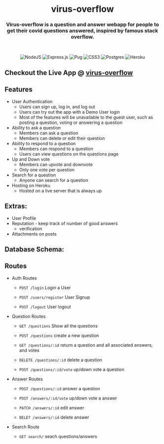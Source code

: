 <h1 align="center">virus-overflow</h1>


<h3 align="center">
Virus-overflow is a question and answer webapp for people to get their covid questions answered, inspired by famous stack overflow.
</h3>

<br />
<p align="center">
<img alt="NodeJS" src="https://img.shields.io/badge/node.js%20-%2343853D.svg?&style=for-the-badge&logo=node.js&logoColor=white"/>
<img alt="Express.js" src="https://img.shields.io/badge/express.js%20-%23404d59.svg?&style=for-the-badge"/>
<img alt="Pug" src="https://img.shields.io/badge/-PugJs-brown?&style=for-the-badge"/>
<img alt="CSS3" src="https://img.shields.io/badge/css3%20-%231572B6.svg?&style=for-the-badge&logo=css3&logoColor=white"/>
<img alt="Postgres" src ="https://img.shields.io/badge/postgres-%23316192.svg?&style=for-the-badge&logo=postgresql&logoColor=white"/>
<img alt="Heroku" src="https://img.shields.io/badge/heroku%20-%23430098.svg?&style=for-the-badge&logo=heroku&logoColor=white"/>
</p>

## Checkout the Live App @ [virus-overflow](https://virus-overflow.herokuapp.com)
## Features

* User Authentication
  * Users can sign up, log in, and log out
  * Users can try out the app with a Demo User login
  * Most of the features will be unavailable to the guest user, such as posting a question, voting or answering a question
* Ability to ask a question
  * Members can ask a question
  * Members can delete or edit their question
* Ability to respond to a question
  * Members can respond to a question
  * Users can view questions on the questions page
* Up and Down vote
  * Members can upvote and downvote
  * Only one vote per question
* Search for a question
  * Anyone can search for a question
* Hosting on Heroku
  * Hosted on a live server that is always up

## Extras:
* User Profile
* Reputation - keep track of number of good answers
  * verification 
* Attachments on posts

## Database Schema: 



## Routes

* Auth Routes
  - `POST /login` Login a User

  - `POST /users/register` User Signup

  - `POST /logout` User logout

* Question Routes
  - `GET /questions` Show all the questions

  - `POST /questions` create a new question

  - `GET /questions/:id` return a question and all associated answers, and votes

  - `DELETE /questions/:id` delete a question

  - `POST /questions/:id/vote` up/down vote a question

* Answer Routes
  - `POST /questions/:id` answer a question

  - `POST /answers/:id/vote` up/down vote a answer

  - `PATCH /answers/:id` edit answer

  - `DELET /answers/:id`  delete answer

* Search Route
  - `GET search/` seach questions/answers
